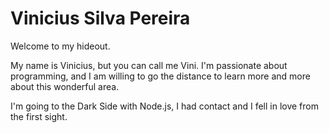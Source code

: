 # Vinicius Silva Pereira

Welcome to my hideout.

My name is Vinicius, but you can call me Vini.
I'm passionate about programming, and I am willing to go the distance to learn more and more about this wonderful area.

I'm going to the Dark Side with Node.js, I had contact and I fell in love from the first sight.
